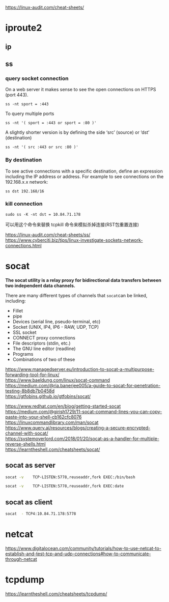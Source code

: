 
https://linux-audit.com/cheat-sheets/  


# iproute2 

## ip


## ss

### query socket connection 

On a web server it makes sense to see the open connections on HTTPS (port 443).

`ss -nt sport = :443`

To query multiple ports

`ss -nt '( sport = :443 or sport = :80 )'`

A slightly shorter version is by defining the side ‘src’ (source) or ‘dst’ (destination)

`ss -nt '( src :443 or src :80 )'`

### By destination

To see active connections with a specific destination, define an expression including the IP address or address. For example to see connections on the 192.168.x.x network:

`ss dst 192.168/16`

### kill connection 

`sudo ss -K -nt dst = 10.84.71.178`

可以用这个命令来替换 tcpkill 命令来模拟杀掉连接(RST包重置连接)

https://linux-audit.com/cheat-sheets/ss/  
https://www.cyberciti.biz/tips/linux-investigate-sockets-network-connections.html  
# socat

**The socat utility is a relay proxy for bidirectional data transfers between two independent data channels.**

There are many different types of channels that `socat`can be linked, including:

- Fillet
- pipe
- Devices (serial line, pseudo-terminal, etc)
- Socket (UNIX, IP4, IP6 - RAW, UDP, TCP)
- SSL socket
- CONNECT proxy connections
- File descriptors (stdin, etc.)
- The GNU line editor (readline)
- Programs
- Combinations of two of these



https://www.managedserver.eu/introduction-to-socat-a-multipurpose-forwarding-tool-for-linux/  
https://www.baeldung.com/linux/socat-command  
https://medium.com/@ria.banerjee005/a-guide-to-socat-for-penetration-testing-8b8db7b0458d  
https://gtfobins.github.io/gtfobins/socat/  

https://www.redhat.com/en/blog/getting-started-socat  
https://medium.com/@girish1729/11-socat-command-lines-you-can-copy-paste-into-your-shell-cb162cfc8076  
https://linuxcommandlibrary.com/man/socat  
https://www.query.ai/resources/blogs/creating-a-secure-encrypted-channel-with-socat/  
https://systemoverlord.com/2018/01/20/socat-as-a-handler-for-multiple-reverse-shells.html  
https://learntheshell.com/cheatsheets/socat/  
## socat as server

```bash
socat -v    TCP-LISTEN:5778,reuseaddr,fork EXEC:/bin/bash
```

```bash
socat -v    TCP-LISTEN:5778,reuseaddr,fork EXEC:date
```


## socat as client

```bash
socat  - TCP4:10.84.71.178:5778
```

# netcat


https://www.digitalocean.com/community/tutorials/how-to-use-netcat-to-establish-and-test-tcp-and-udp-connections#how-to-communicate-through-netcat  


# tcpdump

https://learntheshell.com/cheatsheets/tcpdump/  